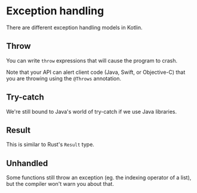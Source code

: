# Exception handling

There are different exception handling models in Kotlin.

## Throw

You can write `throw` expressions that will cause the program to crash.

Note that your API can alert client code (Java, Swift, or Objective-C) that you are throwing using the `@Throws` annotation.

## Try-catch

We're still bound to Java's world of try-catch if we use Java libraries.

## Result

This is similar to Rust's `Result` type.

## Unhandled

Some functions still throw an exception (eg. the indexing operator of a list), but the compiler won't warn you about that.
